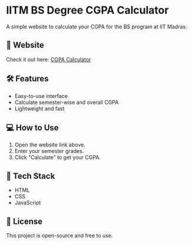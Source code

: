 # IITM BS Degree CGPA Calculator

A simple website to calculate your CGPA for the BS program at IIT Madras.  

## 🔗 Website
Check it out here: [CGPA Calculator](https://22f3001825.github.io/IITM_BS_DEGREE_CGPA_CALCULATOR/cgpa-calculator/)

## 🛠 Features
- Easy-to-use interface
- Calculate semester-wise and overall CGPA
- Lightweight and fast

## 💻 How to Use
1. Open the website link above.
2. Enter your semester grades.
3. Click "Calculate" to get your CGPA.

## 📂 Tech Stack
- HTML
- CSS
- JavaScript

## 📜 License
This project is open-source and free to use.
